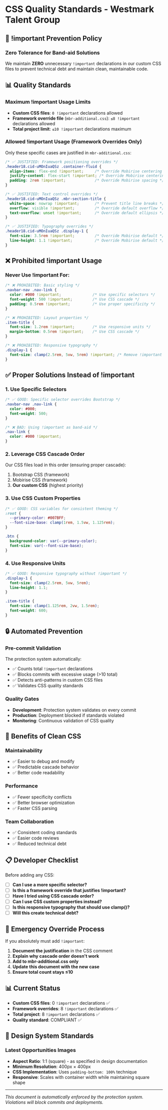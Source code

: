 # CSS Quality Standards - Westmark Talent Group

## 🚨 **!important Prevention Policy**

### **Zero Tolerance for Band-aid Solutions**

We maintain **ZERO** unnecessary `!important` declarations in our custom CSS files to prevent technical debt and maintain clean, maintainable code.

## 📊 **Quality Standards**

### **Maximum !important Usage Limits**
- **Custom CSS files**: `0 !important` declarations allowed
- **Framework override file** (`mbr-additional.css`): `≤8 !important` declarations allowed
- **Total project limit**: `≤10 !important` declarations maximum

### **Allowed !important Usage (Framework Overrides Only)**
Only these specific cases are justified in `mbr-additional.css`:

```css
/* ✅ JUSTIFIED: Framework positioning overrides */
.header18.cid-uMOnIuaQSz .container-fluid {
  align-items: flex-end !important;     /* Override Mobirise centering */
  justify-content: flex-start !important; /* Override Mobirise centering */
  padding: 2rem !important;             /* Override Mobirise spacing */
}

/* ✅ JUSTIFIED: Text control overrides */
.header18.cid-uMOnIuaQSz .mbr-section-title {
  white-space: nowrap !important;       /* Prevent title line breaks */
  overflow: visible !important;         /* Override default overflow */
  text-overflow: unset !important;      /* Override default ellipsis */
}

/* ✅ JUSTIFIED: Typography overrides */
.header18.cid-uMOnIuaQSz .display-1 {
  font-size: 3.5rem !important;         /* Override Mobirise default */
  line-height: 1.1 !important;          /* Override Mobirise default */
}
```

## ❌ **Prohibited !important Usage**

### **Never Use !important For:**
```css
/* ❌ PROHIBITED: Basic styling */
.navbar-nav .nav-link {
  color: #000 !important;              /* Use specific selectors */
  font-weight: 500 !important;         /* Use CSS cascade */
  padding: 0.5rem !important;          /* Use proper specificity */
}

/* ❌ PROHIBITED: Layout properties */
.item-title {
  font-size: 1.2rem !important;        /* Use responsive units */
  margin-bottom: 0.5rem !important;    /* Use CSS cascade */
}

/* ❌ PROHIBITED: Responsive typography */
.display-1 {
  font-size: clamp(2.5rem, 5vw, 5rem) !important; /* Remove !important */
}
```

## ✅ **Proper Solutions Instead of !important**

### **1. Use Specific Selectors**
```css
/* ✅ GOOD: Specific selector overrides Bootstrap */
.navbar-nav .nav-link {
  color: #000;
  font-weight: 500;
}

/* ❌ BAD: Using !important as band-aid */
.nav-link {
  color: #000 !important;
}
```

### **2. Leverage CSS Cascade Order**
Our CSS files load in this order (ensuring proper cascade):
1. Bootstrap CSS (framework)
2. Mobirise CSS (framework)
3. **Our custom CSS** (highest priority)

### **3. Use CSS Custom Properties**
```css
/* ✅ GOOD: CSS variables for consistent theming */
:root {
  --primary-color: #007BFF;
  --font-size-base: clamp(1rem, 1.5vw, 1.125rem);
}

.btn {
  background-color: var(--primary-color);
  font-size: var(--font-size-base);
}
```

### **4. Use Responsive Units**
```css
/* ✅ GOOD: Responsive typography without !important */
.display-1 {
  font-size: clamp(2.5rem, 5vw, 5rem);
  line-height: 1.1;
}

.item-title {
  font-size: clamp(1.125rem, 2vw, 1.5rem);
  font-weight: 600;
}
```

## 🔒 **Automated Prevention**

### **Pre-commit Validation**
The protection system automatically:
- ✅ Counts total `!important` declarations
- ✅ Blocks commits with excessive usage (>10 total)
- ✅ Detects anti-patterns in custom CSS files
- ✅ Validates CSS quality standards

### **Quality Gates**
- **Development**: Protection system validates on every commit
- **Production**: Deployment blocked if standards violated
- **Monitoring**: Continuous validation of CSS quality

## 🎯 **Benefits of Clean CSS**

### **Maintainability**
- ✅ Easier to debug and modify
- ✅ Predictable cascade behavior
- ✅ Better code readability

### **Performance**
- ✅ Fewer specificity conflicts
- ✅ Better browser optimization
- ✅ Faster CSS parsing

### **Team Collaboration**
- ✅ Consistent coding standards
- ✅ Easier code reviews
- ✅ Reduced technical debt

## 📋 **Developer Checklist**

Before adding any CSS:

- [ ] **Can I use a more specific selector?**
- [ ] **Is this a framework override that justifies !important?**
- [ ] **Have I tried using CSS cascade order?**
- [ ] **Can I use CSS custom properties instead?**
- [ ] **Is this responsive typography that should use clamp()?**
- [ ] **Will this create technical debt?**

## 🚨 **Emergency Override Process**

If you absolutely must add `!important`:

1. **Document the justification** in the CSS comment
2. **Explain why cascade order doesn't work**
3. **Add to mbr-additional.css only**
4. **Update this document with the new case**
5. **Ensure total count stays ≤10**

## 📊 **Current Status**

- **Custom CSS files**: 0 `!important` declarations ✅
- **Framework overrides**: 8 `!important` declarations ✅
- **Total project**: 8 `!important` declarations ✅
- **Quality standard**: COMPLIANT ✅

## 🎨 **Design System Standards**

### **Latest Opportunities Images**
- **Aspect Ratio**: 1:1 (square) - as specified in design documentation
- **Minimum Resolution**: 400px × 400px
- **CSS Implementation**: Uses `padding-bottom: 100%` technique
- **Responsive**: Scales with container width while maintaining square shape

---

*This document is automatically enforced by the protection system. Violations will block commits and deployments.*
